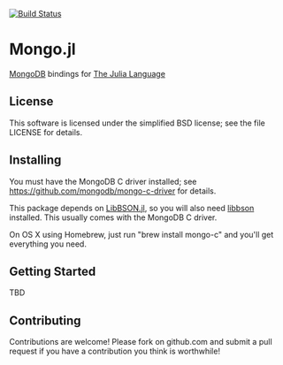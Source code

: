 [![Build Status](https://travis-ci.org/pzion/Mongo.jl.svg?branch=master)](https://travis-ci.org/pzion/Mongo.jl)

Mongo.jl
===========

[MongoDB](http://www.mongodb.org) bindings for [The Julia Language](http://julialang.org/)


License
-------

This software is licensed under the simplified BSD license; see the file LICENSE for details.


Installing
----------

You must have the MongoDB C driver installed; see https://github.com/mongodb/mongo-c-driver for details.

This package depends on [LibBSON.jl](http://github.com/pzion/LibBSON.jl), so you will also need [libbson](https://github.com/mongodb/libbson) installed. This usually comes with the MongoDB C driver.

On OS X using Homebrew, just run "brew install mongo-c" and you'll get everything you need.


Getting Started
---------------

TBD

Contributing
------------

Contributions are welcome!  Please fork on github.com and submit a pull request if you have a contribution you think is worthwhile!
